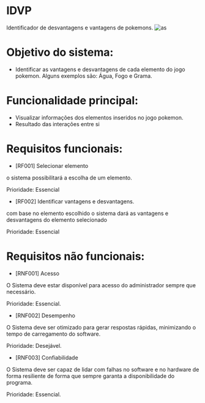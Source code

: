 # IDVP

Identificador de desvantagens e vantagens de pokemons.
![as](https://github.com/user-attachments/assets/a10c4c3b-a82e-4192-92b5-352a11592602)
# Objetivo do sistema:

- Identificar as vantagens e desvantagens de cada elemento do jogo pokemon. Alguns exemplos são: Água, Fogo e Grama.


# Funcionalidade principal:

- Visualizar informações dos elementos inseridos no jogo pokemon.
- Resultado das interações entre si



# Requisitos funcionais:

- [RF001] Selecionar elemento

o sistema possibilitará a escolha de um elemento.

Prioridade: Essencial


- [RF002] Identificar vantagens e desvantagens.

com base no elemento escolhido o sistema dará as vantagens e desvantagens do elemento selecionado

Prioridade: Essencial


# Requisitos não funcionais:

- [RNF001] Acesso

O Sistema deve estar disponível para acesso do administrador sempre que necessário.

Prioridade: Essencial.


- [RNF002] Desempenho

O Sistema deve ser otimizado para gerar respostas rápidas, minimizando o tempo de carregamento do software.

Prioridade: Desejável.


- [RNF003] Confiabilidade

O Sistema deve ser capaz de lidar com falhas no software e no hardware de forma resiliente de forma que sempre garanta a disponibilidade do programa. 

Prioridade: Essencial.
